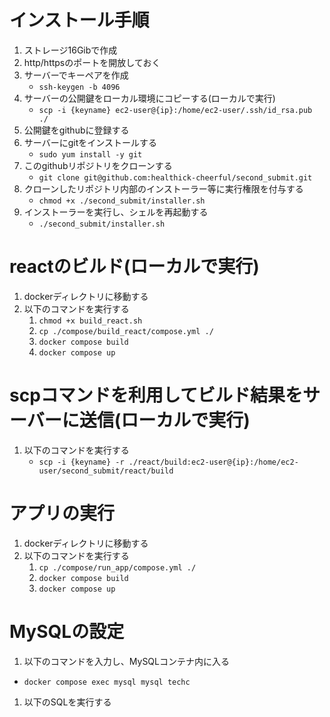 # インストール手順
1. ストレージ16Gibで作成
1. http/httpsのポートを開放しておく
1. サーバーでキーペアを作成
    - `ssh-keygen -b 4096`
1. サーバーの公開鍵をローカル環境にコピーする(ローカルで実行)
    - `scp -i {keyname} ec2-user@{ip}:/home/ec2-user/.ssh/id_rsa.pub ./`
1. 公開鍵をgithubに登録する
1. サーバーにgitをインストールする
    - `sudo yum install -y git`
1. このgithubリポジトリをクローンする
    - `git clone git@github.com:healthick-cheerful/second_submit.git`
1. クローンしたリポジトリ内部のインストーラー等に実行権限を付与する
    - `chmod +x ./second_submit/installer.sh`
1. インストーラーを実行し、シェルを再起動する
    - `./second_submit/installer.sh`

# reactのビルド(ローカルで実行)
1. dockerディレクトリに移動する
1. 以下のコマンドを実行する
    1. `chmod +x build_react.sh`
    1. `cp ./compose/build_react/compose.yml ./`
    1. `docker compose build`
    1. `docker compose up`

# scpコマンドを利用してビルド結果をサーバーに送信(ローカルで実行)
1. 以下のコマンドを実行する
    - `scp -i {keyname} -r ./react/build:ec2-user@{ip}:/home/ec2-user/second_submit/react/build`

# アプリの実行
1. dockerディレクトリに移動する
1. 以下のコマンドを実行する
    1. `cp ./compose/run_app/compose.yml ./`
    1. `docker compose build`
    1. `docker compose up`

# MySQLの設定
1. 以下のコマンドを入力し、MySQLコンテナ内に入る
- `docker compose exec mysql mysql techc`
1. 以下のSQLを実行する